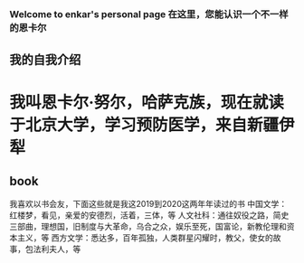 ### Welcome to enkar's personal page 在这里，您能认识一个不一样的恩卡尔
## 我的自我介绍
# 我叫恩卡尔·努尔，哈萨克族，现在就读于北京大学，学习预防医学，来自新疆伊犁
## book
我喜欢以书会友，下面这些就是我这2019到2020这两年年读过的书
中国文学：红楼梦，看见，亲爱的安德烈，活着，三体，等
人文社科：通往奴役之路，简史三部曲，理想国，旧制度与大革命，乌合之众，娱乐至死，国富论，新教伦理和资本主义，等
西方文学：悉达多，百年孤独，人类群星闪耀时，教父，使女的故事，包法利夫人，等 

